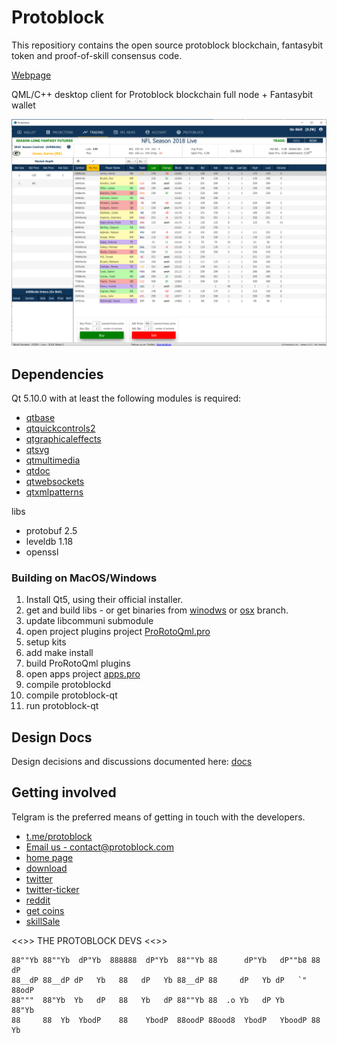 # Protoblock 
This repositiory contains the open source protoblock blockchain, fantasybit token and proof-of-skill consensus code. 

[Webpage](https://protoblock.com)

QML/C++ desktop client for Protoblock blockchain full node + Fantasybit wallet 

![Desktop](docs/trading.PNG)

## Dependencies

Qt 5.10.0 with at least the following modules is required:
 * [qtbase](http://code.qt.io/cgit/qt/qtbase.git)
 * [qtquickcontrols2](http://code.qt.io/cgit/qt/qtquickcontrols2.git)
 * [qtgraphicaleffects](http://code.qt.io/cgit/qt/qtgraphicaleffects.git)
 * [qtsvg](http://code.qt.io/cgit/qt/qtsvg.git)
 * [qtmultimedia](http://code.qt.io/cgit/qt/qtmultimedia.git)
 * [qtdoc](http://code.qt.io/cgit/qt/qtdoc.git)
 * [qtwebsockets](http://code.qt.io/cgit/qt/qtwebsockets.git)
 * [qtxmlpatterns](http://code.qt.io/cgit/qt/qtxmlpatterns.git/)

libs
 * protobuf 2.5
 * leveldb 1.18 
 * openssl 

### Building on MacOS/Windows
1. Install Qt5, using their official installer.
1. get and build libs - or get binaries from [winodws](https://github.com/protoblock/protoblock/tree/win64-libs/libs) or [osx](https://github.com/protoblock/protoblock/tree/osx-libs/libs) branch. 
1. update libcommuni submodule 
1. open project plugins project [ProRotoQml.pro](share/ProRotoQml/ProRotoQml.pro)
1. setup kits 
1. add make install 
1. build ProRotoQml plugins 
1. open apps project [apps.pro](apps/apps.pro)
1. compile protoblockd
1. compile protoblock-qt
1. run protoblock-qt 

Design Docs
-----------
Design decisions and discussions documented here: [docs](docs/README.md)

## Getting involved

Telgram is the preferred means of getting in touch with the developers.
* [t.me/protoblock](https://t.me/protoblock)
* [Email us - contact@protoblock.com][dev-email]
* [home page][web-home]
* [download][web-download]
* [twitter][twitter-main]
* [twitter-ticker][twitter-feed]
* [reddit][reddit]
* [get coins][coins]
* [skillSale](https://github.com/SatoshiFantasy/--skillSale/releases)

<<>> THE PROTOBLOCK DEVS <<>>

```
88""Yb 88""Yb  dP"Yb  888888  dP"Yb  88""Yb 88      dP"Yb   dP""b8 88  dP
88__dP 88__dP dP   Yb   88   dP   Yb 88__dP 88     dP   Yb dP   `" 88odP
88"""  88"Yb  Yb   dP   88   Yb   dP 88""Yb 88  .o Yb   dP Yb      88"Yb
88     88  Yb  YbodP    88    YbodP  88oodP 88ood8  YbodP   YboodP 88  Yb
```

[web-home]: https://protoblock.com
[web-download]: https://protoblock.com/downloads
[twitter-main]: https://twitter.com/protoblock
[twitter-feed]: https://twitter.com/prototicker
[reddit]: https://www.reddit.com/r/Protoblock/
[coins]: http://protoblock.com/coins/
[dev-email]: mailto:contact@protoblock.com
